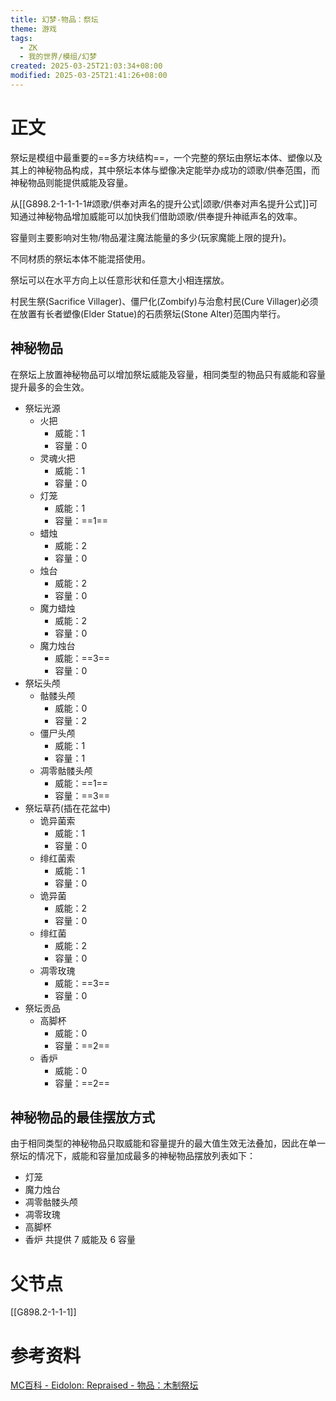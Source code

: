 ```yaml
---
title: 幻梦-物品：祭坛
theme: 游戏
tags:
  - ZK
  - 我的世界/模组/幻梦
created: 2025-03-25T21:03:34+08:00
modified: 2025-03-25T21:41:26+08:00
---
```

# 正文
祭坛是模组中最重要的==多方块结构==，一个完整的祭坛由祭坛本体、塑像以及其上的神秘物品构成，其中祭坛本体与塑像决定能举办成功的颂歌/供奉范围，而神秘物品则能提供威能及容量。

从[[G898.2-1-1-1-1#颂歌/供奉对声名的提升公式|颂歌/供奉对声名提升公式]]可知通过神秘物品增加威能可以加快我们借助颂歌/供奉提升神祗声名的效率。

容量则主要影响对生物/物品灌注魔法能量的多少(玩家魔能上限的提升)。

不同材质的祭坛本体不能混搭使用。

祭坛可以在水平方向上以任意形状和任意大小相连摆放。

村民生祭(Sacrifice Villager)、僵尸化(Zombify)与治愈村民(Cure Villager)必须在放置有长者塑像(Elder Statue)的石质祭坛(Stone Alter)范围内举行。
## 神秘物品
在祭坛上放置神秘物品可以增加祭坛威能及容量，相同类型的物品只有威能和容量提升最多的会生效。

- 祭坛光源
	- 火把
		- 威能：1
		- 容量：0
	- 灵魂火把
		- 威能：1
		- 容量：0
	- 灯笼
		- 威能：1
		- 容量：==1==
	- 蜡烛
		- 威能：2
		- 容量：0
	- 烛台
		- 威能：2
		- 容量：0
	- 魔力蜡烛
		- 威能：2
		- 容量：0
	- 魔力烛台
		- 威能：==3==
		- 容量：0
- 祭坛头颅
	- 骷髅头颅
		- 威能：0
		- 容量：2
	- 僵尸头颅
		- 威能：1
		- 容量：1
	- 凋零骷髅头颅
		- 威能：==1==
		- 容量：==3==
- 祭坛草药(插在花盆中)
	- 诡异菌索
		- 威能：1
		- 容量：0
	- 绯红菌索
		- 威能：1
		- 容量：0
	- 诡异菌
		- 威能：2
		- 容量：0
	- 绯红菌
		- 威能：2
		- 容量：0
	- 凋零玫瑰
		- 威能：==3==
		- 容量：0
- 祭坛贡品
	- 高脚杯
		- 威能：0
		- 容量：==2==
	- 香炉
		- 威能：0
		- 容量：==2==

## 神秘物品的最佳摆放方式
由于相同类型的神秘物品只取威能和容量提升的最大值生效无法叠加，因此在单一祭坛的情况下，威能和容量加成最多的神秘物品摆放列表如下：
- 灯笼
- 魔力烛台
- 凋零骷髅头颅
- 凋零玫瑰
- 高脚杯
- 香炉
共提供 7 威能及 6 容量

# 父节点
[[G898.2-1-1-1]]

# 参考资料
[MC百科 - Eidolon: Repraised - 物品：木制祭坛](https://www.mcmod.cn/item/821643.html)